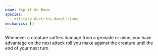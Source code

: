 ```yaml
---
name: Esprit de Boom
species:
  - military-doctrine-demolitions
mechanics: []
---
```

Whenever a creature suffers damage from a grenade or mine, you have advantage on the next attack roll you make
against the creature until the end of your next turn.
